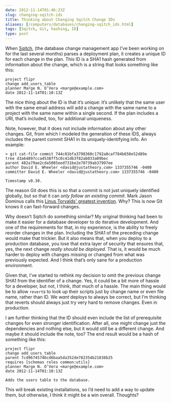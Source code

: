 ```yaml
--- 
date: 2012-11-14T01:46:23Z
slug: changing-sqitch-ids
title: Thinking about Changing Sqitch Change IDs
aliases: [/computers/databases/changing-sqitch_ids.html]
tags: [Sqitch, Git, hashing, ID]
type: post
---
```


When [Sqitch], (the database change management app I’ve been working on for the
last several months) parses a deployment plan, it creates a unique ID for each
change in the plan. This ID is a SHA1 hash generated from information about the
change, which is a string that looks something like this:

    project flipr
    change add_users_table
    planner Marge N. O’Vera <marge@example.com>
    date 2012-11-14T01:10:13Z

The nice thing about the ID is that it’s unique: it’s unlikely that the same
user with the same email address will add a change with the same name to a
project with the same name within a single second. If the plan includes a URI,
that’s included, too, for additional uniqueness.

Note, however, that it does not include information about any other changes.
Git, from which I modeled the generation of these IDS, always includes the
parent commit SHA1 in its uniquely-identifying info. An example:

    > git cat-file commit 744c01bfa3798360c1792a8caf784b650e52d89e               
    tree d3a64897cca4538ff5c0c41db3f82ab033a09bec
    parent 482a79ae2cda5085eed731be2e70739ab37997ee
    author David E. Wheeler <david@justatheory.com> 1337355746 -0400
    committer David E. Wheeler <david@justatheory.com> 1337355746 -0400

    Timestamp v0.30.

The reason Git does this is so that a commit is not just uniquely identified
globally, but so that it can *only follow an existing commit*. Mark Jason
Dominus calls this [Linus Torvalds' greatest invention]. Why? This is now Git
knows it can fast-forward changes.

Why doesn’t Sqitch do something similar? My original thinking had been to make
it easier for a database developer to do iterative development. And one of the
requirements for that, in my experience, is the ability to freely reorder
changes in the plan. Including the SHA1 of the preceding change would make that
trickier. But it also means that, when you deploy to a production database, you
lose that extra layer of security that ensures that, yes, the next change
*really should be deployed*. That is, it would be much harder to deploy with
changes missing or changed from what was previously expected. And I think that’s
only sane for a production environment.

Given that, I’ve started to rethink my decision to omit the previous change SHA1
from the identifier of a change. Yes, it could be a bit more of hassle for a
developer, but not, I think, *that* much of a hassle. The main thing would be to
allow `revert`s to look up their scripts just by change name or even file name,
rather than ID. We *want* deploys to always be correct, but I’m thinking that
reverts should always just try very hard to remove changes. Even in production.

I am further thinking that the ID should even include the list of prerequisite
changes for even stronger identification. After all, one might change just the
dependencies and nothing else, but it would *still* be a different change. And
maybe it should include the note, too? The end result would be a hash of
something like this:

    project flipr
    change add_users_table
    parent 7cd96745746cd6baa5da352de782354b21838b25
    requires [schemas roles common:utils]
    planner Marge N. O’Vera <marge@example.com>
    date 2012-11-14T01:10:13Z

    Adds the users table to the database.

This will break existing installations, so I’d need to add a way to update them,
but otherwise, I think it might be a win overall. Thoughts?

  [Sqitch]: http://sqitch.org/
  [Linus Torvalds' greatest invention]: http://perl.plover.com/yak/git/
